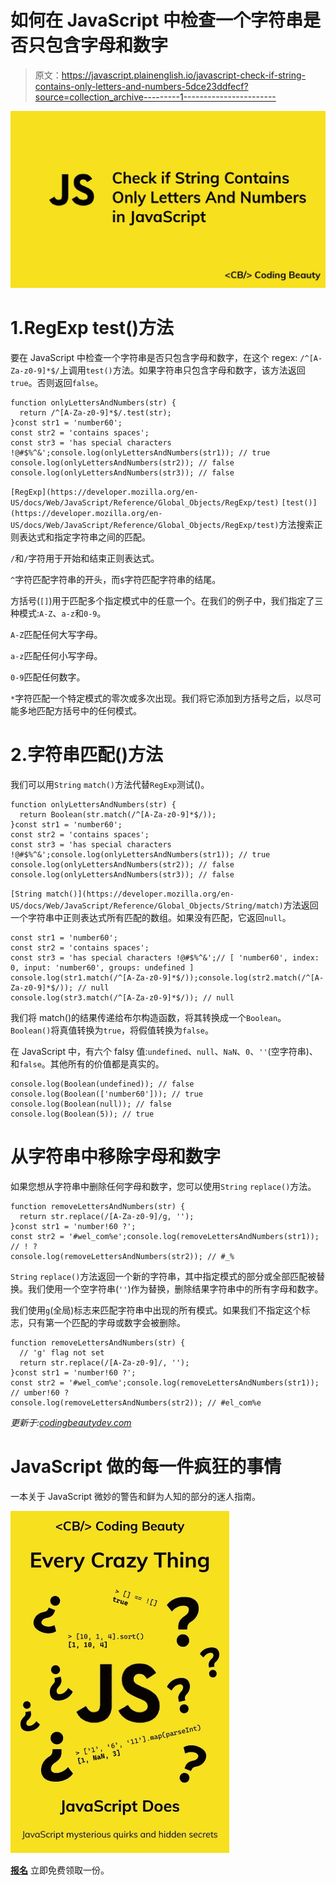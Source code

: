 # 如何在 JavaScript 中检查一个字符串是否只包含字母和数字

> 原文：<https://javascript.plainenglish.io/javascript-check-if-string-contains-only-letters-and-numbers-5dce23ddfecf?source=collection_archive---------1----------------------->

![](img/618bd7f7fead1500ad9d043244de072a.png)

# 1.RegExp test()方法

要在 JavaScript 中检查一个字符串是否只包含字母和数字，在这个 regex: `/^[A-Za-z0-9]*$/`上调用`test()`方法。如果字符串只包含字母和数字，该方法返回`true`。否则返回`false`。

```
function onlyLettersAndNumbers(str) {
  return /^[A-Za-z0-9]*$/.test(str);
}const str1 = 'number60';
const str2 = 'contains spaces';
const str3 = 'has special characters !@#$%^&';console.log(onlyLettersAndNumbers(str1)); // true
console.log(onlyLettersAndNumbers(str2)); // false
console.log(onlyLettersAndNumbers(str3)); // false
```

`[RegExp](https://developer.mozilla.org/en-US/docs/Web/JavaScript/Reference/Global_Objects/RegExp/test)` [](https://developer.mozilla.org/en-US/docs/Web/JavaScript/Reference/Global_Objects/RegExp/test)`[test()](https://developer.mozilla.org/en-US/docs/Web/JavaScript/Reference/Global_Objects/RegExp/test)`方法搜索正则表达式和指定字符串之间的匹配。

`/`和`/`字符用于开始和结束正则表达式。

`^`字符匹配字符串的开头，而`$`字符匹配字符串的结尾。

方括号(`[]`)用于匹配多个指定模式中的任意一个。在我们的例子中，我们指定了三种模式:`A-Z`、`a-z`和`0-9`。

`A-Z`匹配任何大写字母。

`a-z`匹配任何小写字母。

`0-9`匹配任何数字。

`*`字符匹配一个特定模式的零次或多次出现。我们将它添加到方括号之后，以尽可能多地匹配方括号中的任何模式。

# 2.字符串匹配()方法

我们可以用`String` `match()`方法代替`RegExp`测试()。

```
function onlyLettersAndNumbers(str) {
  return Boolean(str.match(/^[A-Za-z0-9]*$/));
}const str1 = 'number60';
const str2 = 'contains spaces';
const str3 = 'has special characters !@#$%^&';console.log(onlyLettersAndNumbers(str1)); // true
console.log(onlyLettersAndNumbers(str2)); // false
console.log(onlyLettersAndNumbers(str3)); // false
```

`[String match()](https://developer.mozilla.org/en-US/docs/Web/JavaScript/Reference/Global_Objects/String/match)`方法返回一个字符串中正则表达式所有匹配的数组。如果没有匹配，它返回`null`。

```
const str1 = 'number60';
const str2 = 'contains spaces';
const str3 = 'has special characters !@#$%^&';// [ 'number60', index: 0, input: 'number60', groups: undefined ]
console.log(str1.match(/^[A-Za-z0-9]*$/));console.log(str2.match(/^[A-Za-z0-9]*$/)); // null
console.log(str3.match(/^[A-Za-z0-9]*$/)); // null
```

我们将 match()的结果传递给布尔构造函数，将其转换成一个`Boolean`。`Boolean()`将真值转换为`true`，将假值转换为`false`。

在 JavaScript 中，有六个 falsy 值:`undefined`、`null`、`NaN`、`0`、`''`(空字符串)、和`false`。其他所有的价值都是真实的。

```
console.log(Boolean(undefined)); // false
console.log(Boolean(['number60'])); // true
console.log(Boolean(null)); // false
console.log(Boolean(5)); // true
```

# 从字符串中移除字母和数字

如果您想从字符串中删除任何字母和数字，您可以使用`String` `replace()`方法。

```
function removeLettersAndNumbers(str) {
  return str.replace(/[A-Za-z0-9]/g, '');
}const str1 = 'number!60 ?';
const str2 = '#wel_com%e';console.log(removeLettersAndNumbers(str1)); // ! ?
console.log(removeLettersAndNumbers(str2)); // #_%
```

`String` `replace()`方法返回一个新的字符串，其中指定模式的部分或全部匹配被替换。我们使用一个空字符串(`''`)作为替换，删除结果字符串中的所有字母和数字。

我们使用`g`(全局)标志来匹配字符串中出现的所有模式。如果我们不指定这个标志，只有第一个匹配的字母或数字会被删除。

```
function removeLettersAndNumbers(str) {
  // 'g' flag not set
  return str.replace(/[A-Za-z0-9]/, '');
}const str1 = 'number!60 ?';
const str2 = '#wel_com%e';console.log(removeLettersAndNumbers(str1)); // umber!60 ?
console.log(removeLettersAndNumbers(str2)); // #el_com%e
```

*更新于:*[*codingbeautydev.com*](https://cbdev.link/698ada)

# JavaScript 做的每一件疯狂的事情

一本关于 JavaScript 微妙的警告和鲜为人知的部分的迷人指南。

![](img/143ee152ba78025ea8643ba5b9726a20.png)

[**报名**](https://cbdev.link/d3c4eb) 立即免费领取一份。